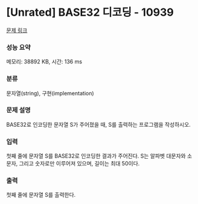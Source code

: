 # [Unrated] BASE32 디코딩 - 10939 

[문제 링크](https://www.acmicpc.net/problem/10939) 

### 성능 요약

메모리: 38892 KB, 시간: 136 ms

### 분류

문자열(string), 구현(implementation)

### 문제 설명

<p>BASE32로 인코딩한 문자열 S가 주어졌을 때, S를 출력하는 프로그램을 작성하시오.</p>

### 입력 

 <p>첫째 줄에 문자열 S를 BASE32로 인코딩한 결과가 주어진다. S는 알파벳 대문자와 소문자, 그리고 숫자로만 이루어져 있으며, 길이는 최대 50이다.</p>

### 출력 

 <p>첫째 줄에 문자열 S를 출력한다.</p>

